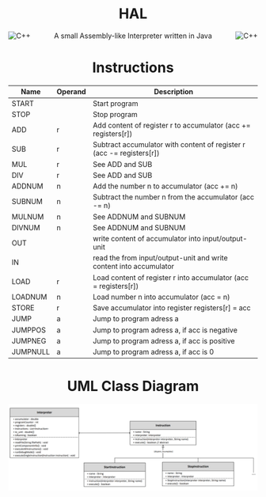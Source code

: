 <h1 align="center">HAL</h1>

<img align="left" alt="C++" img src="https://upload.wikimedia.org/wikipedia/commons/thumb/7/73/HAL9000_Case.svg/220px-HAL9000_Case.svg.png" height="50">

<p align="center">A small Assembly-like Interpreter written in Java

<img align="right" alt="C++" img src="https://upload.wikimedia.org/wikipedia/commons/thumb/7/73/HAL9000_Case.svg/220px-HAL9000_Case.svg.png" height="50">

<h1 align="center">Instructions</h1>

| Name        | Operand     | Description         |
| ----------- | ----------- | ------------------- |
| START       |             | Start program       |
| STOP        |             | Stop  program       |
| ADD         | r           | Add content of register r to accumulator (acc += registers[r]) |
| SUB         | r           | Subtract accumulator with content of register r (acc -= registers[r]) |
| MUL         | r           | See ADD and SUB     |
| DIV         | r           | See ADD and SUB     |
| ADDNUM      | n           | Add the number n to accumulator (acc += n) |
| SUBNUM      | n           | Subtract the number n from the accumulator (acc -= n) |
| MULNUM      | n           | See ADDNUM and SUBNUM |
| DIVNUM      | n           | See ADDNUM and SUBNUM |
| OUT         |             | write content of accumulator into input/output-unit |
| IN          |             | read the from input/output-unit and write content into accumulator |
| LOAD        | r           | Load content of register r into accumulator (acc = registers[r]) |
| LOADNUM     | n           | Load number n into accumulator (acc = n) |
| STORE       | r           | Save accumulator into register registers[r] = acc |
| JUMP        | a           | Jump to program adress a |
| JUMPPOS     | a           | Jump to program adress a, if acc is negative |
| JUMPNEG     | a           | Jump to program adress a, if acc is positive |
| JUMPNULL    | a           | Jump to program adress a, if acc is 0 |

<h1 align="center">UML Class Diagram</h1>

<img src="uml-diagram.png">
